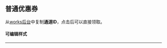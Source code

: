 ## 普通优惠券
从[works后台](http://works.lehe.com/)中复制**通道ID**，点击后可以直接领取。

#### 可编辑样式
---
<explain project="gls" :proplist="['留白','边距','背景色','宽度']"></explain>  
